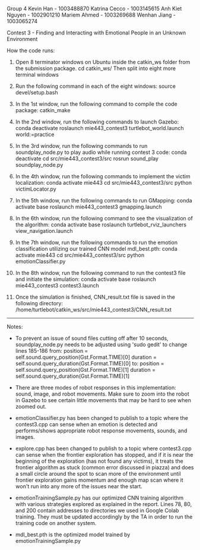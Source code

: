 Group 4
Kevin Han - 1003488870
Katrina Cecco - 1003145615
Anh Kiet Nguyen - 1002901210
Mariem Ahmed - 1003269688
Wenhan Jiang - 1003065274

Contest 3 - Finding and Interacting with Emotional People in an Unknown Environment

How the code runs:
1. Open 8 terminator windows on Ubuntu inside the catkin_ws folder from the submission package.
	cd catkin_ws/
	Then split into eight more terminal windows

2. Run the following command in each of the eight windows:
	source devel/setup.bash

3. In the 1st window, run the following command to compile the code package:
	catkin_make

4. In the 2nd window, run the following commands to launch Gazebo:
	conda deactivate
	roslaunch mie443_contest3 turtlebot_world.launch world:=practice

5. In the 3rd window, run the following commands to run soundplay_node.py to play audio while running contest 3 code: 
	conda deactivate
	cd src/mie443_contest3/src
	rosrun sound_play soundplay_node.py

6. In the 4th window, run the following commands to implement the victim localization: 
	conda activate mie443
	cd src/mie443_contest3/src
	python victimLocator.py

7. In the 5th window, run the following commands to run GMapping: 
	conda activate base
	roslaunch mie443_contest3 gmapping.launch

8. In the 6th window, run the following command to see the visualization of the algorithm:
	conda activate base
	roslaunch turtlebot_rviz_launchers view_navigation.launch

9. In the 7th window, run the following commands to run the emotion classification utilizing our trained CNN model mdl_best.pth:
	conda activate mie443
	cd src/mie443_contest3/src
	python emotionClassifier.py

10. In the 8th window, run the following command to run the contest3 file and initiate the simulation: 
	conda activate base
	roslaunch mie443_contest3 contest3.launch

11. Once the simulation is finished, CNN_result.txt file is saved in the following directory:
	/home/turtlebot/catkin_ws/src/mie443_contest3/CNN_result.txt

***
Notes:
- To prevent an issue of sound files cutting off after 10 seconds, soundplay_node.py needs to be adjusted using 'sudo gedit' to change lines 185-186 from:
	position = self.sound.query_position(Gst.Format.TIME)[0]
	duration = self.sound.query_duration(Gst.Format.TIME)[0]
  to:
	position = self.sound.query_position(Gst.Format.TIME)[1]
	duration = self.sound.query_duration(Gst.Format.TIME)[1]

- There are three modes of robot responses in this implementation: sound, image, and robot movements. Make sure to zoom into the robot in Gazebo to see certain little movements that may be hard to see when zoomed out.

- emotionClassifier.py has been changed to publish to a topic where the contest3.cpp can sense when an emotion is detected and performs/shows appropriate robot response movements, sounds, and images.

- explore.cpp has been changed to publish to a topic where contest3.cpp can sense when the frontier exploration has stopped, and if it is near the beginning of the exploration (has not found any victims), it treats the frontier algorithm as stuck (common error discussed in piazza) and does a small circle around the spot to scan more of the environment until frontier exploration gains momentum and enough map scan where it won't run into any more of the issues near the start.

- emotionTrainingSample.py has our optimized CNN training algorithm with various strategies explored as explained in the report.
Lines 78, 80, and 200 contain addresses to directories we used in Google Colab training. They must be updated accordingly by the TA in order to run the training code on another system.

- mdl_best.pth is the optimized model trained by emotionTrainingSample.py

